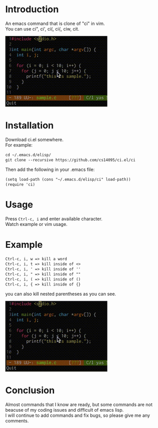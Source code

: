 # Introduction

An emacs command that is clone of "ci" in vim.  
You can use ci", ci', ci(, ci{, ciw, cit. 

![circleanimationmuvie](https://raw.githubusercontent.com/cs14095/cs14095.github.io/master/ci-el.gif) 

# Installation

Download ci.el somewhere.  
For example:


	cd ~/.emacs.d/elisp/
	git clone --recursive https://github.com/cs14095/ci.el/ci


Then add the following in your .emacs file:


	(setq load-path (cons "~/.emacs.d/elisp/ci" load-path))
	(require 'ci)


# Usage

Press `Ctrl-c, i` and enter available character.  
Watch example or vim usage.  


# Example

	Ctrl-c, i, w => kill a word  
	Ctrl-c, i, t => kill inside of <>  
	Ctrl-c, i, ' => kill inside of ''
	Ctrl-c, i, " => kill inside of ""  
	Ctrl-c, i, ( => kill inside of ()  
	Ctrl-c, i, { => kill inside of {}

you can also kill nested parentheses as you can see.

![circleanimationmuvie](https://raw.githubusercontent.com/cs14095/cs14095.github.io/master/ci-el.gif) 

# Conclusion

Almost commands that I know are ready, but some commands are not beacuse of my coding issues and difficult of emacs lisp.  
I will continue to add commands and fix bugs, so please give me any comments.
